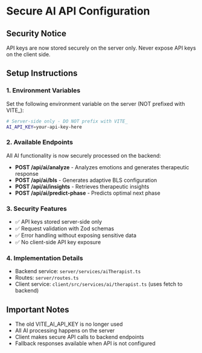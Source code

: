 # Secure AI API Configuration

## Security Notice
API keys are now stored securely on the server only. Never expose API keys on the client side.

## Setup Instructions

### 1. Environment Variables
Set the following environment variable on the server (NOT prefixed with VITE_):

```bash
# Server-side only - DO NOT prefix with VITE_
AI_API_KEY=your-api-key-here
```

### 2. Available Endpoints
All AI functionality is now securely processed on the backend:

- **POST /api/ai/analyze** - Analyzes emotions and generates therapeutic response
- **POST /api/ai/bls** - Generates adaptive BLS configuration
- **POST /api/ai/insights** - Retrieves therapeutic insights
- **POST /api/ai/predict-phase** - Predicts optimal next phase

### 3. Security Features
- ✅ API keys stored server-side only
- ✅ Request validation with Zod schemas
- ✅ Error handling without exposing sensitive data
- ✅ No client-side API key exposure

### 4. Implementation Details
- Backend service: `server/services/aiTherapist.ts`
- Routes: `server/routes.ts`
- Client service: `client/src/services/ai/therapist.ts` (uses fetch to backend)

## Important Notes
- The old VITE_AI_API_KEY is no longer used
- All AI processing happens on the server
- Client makes secure API calls to backend endpoints
- Fallback responses available when API is not configured